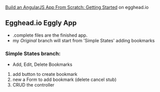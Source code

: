 [Build an AngularJS App From Scratch: Getting Started](https://egghead.io/series/angularjs-app-from-scratch-getting-started) on egghead.io

## Egghead.io Eggly App
- .complete files are the finished app.  
- my *Original* branch will start from 'Simple States' adding bookmarks

### Simple States branch:
- Add, Edit, Delete Bookmarks
1. add button to create bookmark
2. new a Form to add bookmark      (delete cancel stub)
3. CRUD the controller

